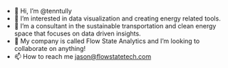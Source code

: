 - 👋 Hi, I’m @tenntully
- 👀 I’m interested in data visualization and creating energy related tools.  
- 🌱 I’m a consultant in the sustainable transportation and clean energy space that focuses on data driven insights.
- 💞️ My company is called Flow State Analytics and I’m looking to collaborate on anything!
- 📫 How to reach me jason@flowstatetech.com

<!---
tenntully/tenntully is a ✨ special ✨ repository because its `README.md` (this file) appears on your GitHub profile.
You can click the Preview link to take a look at your changes.
--->
